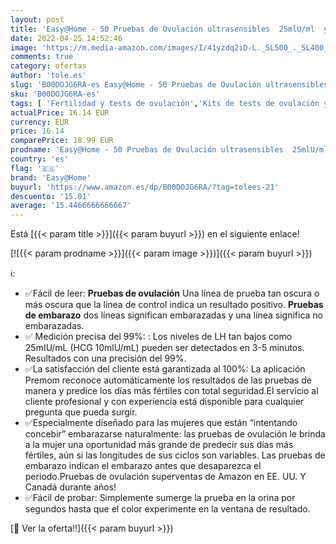 ```yaml
---
layout: post
title: 'Easy@Home - 50 Pruebas de Ovulación ultrasensibles  25mlU/ml  y 20 Pruebas de Embarazo ultrasensibles  10mlU/ml ：Monitor de Ovulación y Fertilidad Precisos desarrollado por App Premom  iOS & Android  Español - 50LH & 20HCG'
date: 2022-04-25 14:52:46
image: 'https://m.media-amazon.com/images/I/41yzdq2iD-L._SL500_._SL400_.jpg'
comments: true
category: ofertas
author: 'tole.es'
slug: 'B00DOJG6RA-es Easy@Home - 50 Pruebas de Ovulación ultrasensibles...'
sku: 'B00DOJG6RA-es'
tags: [ 'Fertilidad y tests de ovulación','Kits de tests de ovulación y fertilidad','Monitores de diagnóstico y salud','Pruebas médicas y tests','Salud y cuidado personal','Suministros y equipamiento médico','android','easy@home','🇪🇸', ]
actualPrice: 16.14 EUR
currency: EUR
price: 16.14
comparePrice: 18.99 EUR
prodname: 'Easy@Home - 50 Pruebas de Ovulación ultrasensibles  25mlU/ml  y 20 Pruebas de Embarazo ultrasensibles  10mlU/ml ：Monitor de Ovulación y Fertilidad Precisos desarrollado por App Premom  iOS & Android  Español - 50LH & 20HCG'
country: 'es'
flag: '🇪🇸'
brand: 'Easy@Home'
buyurl: 'https://www.amazon.es/dp/B00DOJG6RA/?tag=tolees-21'
descuento: '15.01'
average: '15.4466666666667'
---
```


Está [{{< param title >}}]({{< param buyurl >}}) en el siguiente enlace!

[![{{< param prodname >}}]({{< param image >}})]({{< param buyurl >}})

ℹ️:

- ✅Fácil de leer: **Pruebas de ovulación** Una línea de prueba tan oscura o más oscura que la línea de control indica un resultado positivo. **Pruebas de embarazo** dos líneas significan embarazadas y una línea significa no embarazadas.
- ✅ Medición precisa del 99%: : Los niveles de LH tan bajos como 25mIU/mL (HCG 10mlU/mL) pueden ser detectados en 3-5 minutos. Resultados con una precisión del 99%.
- ✅La satisfacción del cliente está garantizada al 100%: La aplicación Premom reconoce automáticamente los resultados de las pruebas de manera y predice los días más fértiles con total seguridad.El servicio al cliente profesional y con experiencia está disponible para cualquier pregunta que pueda surgir.
- ✅Especialmente diseñado para las mujeres que están “intentando concebir” embarazarse naturalmente: las pruebas de ovulación le brinda a la mujer una oportunidad más grande de predecir sus días más fértiles, aún si las longitudes de sus ciclos son variables. Las pruebas de embarazo indican el embarazo antes que desaparezca el periodo.Pruebas de ovulación superventas de Amazon en EE. UU. Y Canadá durante años!
- ✅Fácil de probar: Simplemente sumerge la prueba en la orina por segundos hasta que el color experimente en la ventana de resultado.

[🛒 Ver la oferta!!]({{< param buyurl >}})
